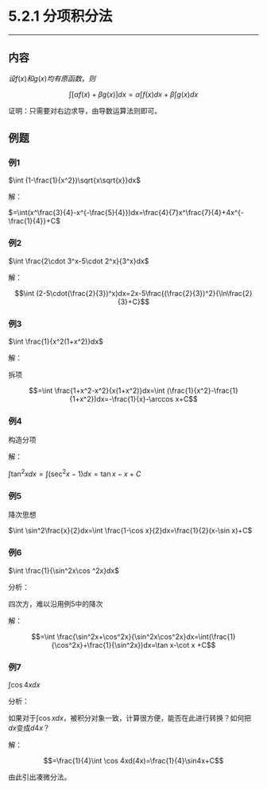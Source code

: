 # 5.2.1 分项积分法

---

## 内容

$设f(x)和g(x)均有原函数，则$

$$\int[\alpha f(x)+\beta g(x)]dx=\alpha \int f(x)dx+\beta\int  g(x)dx$$

证明：只需要对右边求导，由导数运算法则即可。

## 例题

### 例1

$\int (1-\frac{1}{x^2})\sqrt{x\sqrt{x}}dx$

解：

$=\int(x^\frac{3}{4}-x^{-\frac{5}{4}})dx=\frac{4}{7}x^\frac{7}{4}+4x^{-\frac{1}{4}}+C$

### 例2

$\int \frac{2\cdot 3^x-5\cdot 2^x}{3^x}dx$

解：

$$\int (2-5\cdot(\frac{2}{3})^x)dx=2x-5\frac{(\frac{2}{3})^2}{\ln\frac{2}{3}+C}$$

### 例3

$\int \frac{1}{x^2(1+x^2)}dx$

解：

拆项

$$=\int \frac{1+x^2-x^2}{x(1+x^2)}dx=\int (\frac{1}{x^2}-\frac{1}{1+x^2})dx=-\frac{1}{x}-\arccos x+C$$

### 例4

构造分项

解：

$\int \tan^2x dx=\int(\sec ^2x-1)dx=\tan x -x +C$

### 例5

降次思想

$\int \sin^2\frac{x}{2}dx=\int \frac{1-\cos x}{2}dx=\frac{1}{2}(x-\sin x)+C$

### 例6

$\int \frac{1}{\sin^2x\cos ^2x}dx$

分析：

四次方，难以沿用例5中的降次

解：

$$=\int \frac{\sin^2x+\cos^2x}{\sin^2x\cos^2x}dx=\int(\frac{1}{\cos^2x}+\frac{1}{\sin^2x})dx=\tan x-\cot x +C$$

### 例7

$\int \cos 4x dx$

分析：

如果对于$\int \cos xdx$，被积分对象一致，计算很方便，能否在此进行转换？如何把$dx$变成$d4x$？

解：

$$=\frac{1}{4}\int \cos 4xd(4x)=\frac{1}{4}\sin4x+C$$

由此引出凑微分法。
